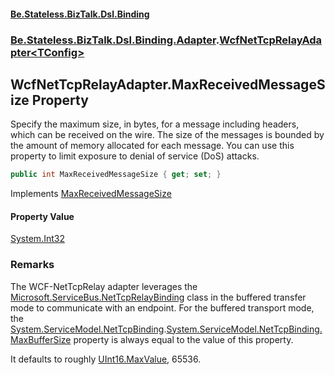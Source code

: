 #### [Be.Stateless.BizTalk.Dsl.Binding](README.md 'README')
### [Be.Stateless.BizTalk.Dsl.Binding.Adapter](Be.Stateless.BizTalk.Dsl.Binding.Adapter.md 'Be.Stateless.BizTalk.Dsl.Binding.Adapter').[WcfNetTcpRelayAdapter&lt;TConfig&gt;](WcfNetTcpRelayAdapter_TConfig_.md 'Be.Stateless.BizTalk.Dsl.Binding.Adapter.WcfNetTcpRelayAdapter<TConfig>')

## WcfNetTcpRelayAdapter<TConfig>.MaxReceivedMessageSize Property

Specify the maximum size, in bytes, for a message including headers, which can be received on the wire. The size of
the messages is bounded by the amount of memory allocated for each message. You can use this property to limit
exposure to denial of service (DoS) attacks.

```csharp
public int MaxReceivedMessageSize { get; set; }
```

Implements [MaxReceivedMessageSize](IAdapterConfigMaxReceivedMessageSize.MaxReceivedMessageSize.md 'Be.Stateless.BizTalk.Dsl.Binding.Adapter.IAdapterConfigMaxReceivedMessageSize.MaxReceivedMessageSize')

#### Property Value
[System.Int32](https://docs.microsoft.com/en-us/dotnet/api/System.Int32 'System.Int32')

### Remarks

The WCF-NetTcpRelay adapter leverages the [Microsoft.ServiceBus.NetTcpRelayBinding](https://docs.microsoft.com/en-us/dotnet/api/Microsoft.ServiceBus.NetTcpRelayBinding 'Microsoft.ServiceBus.NetTcpRelayBinding') class in the buffered transfer mode to
communicate with an endpoint. For the buffered transport mode, the [System.ServiceModel.NetTcpBinding](https://docs.microsoft.com/en-us/dotnet/api/System.ServiceModel.NetTcpBinding 'System.ServiceModel.NetTcpBinding').[System.ServiceModel.NetTcpBinding.MaxBufferSize](https://docs.microsoft.com/en-us/dotnet/api/System.ServiceModel.NetTcpBinding.MaxBufferSize 'System.ServiceModel.NetTcpBinding.MaxBufferSize') property is always equal to the value of this property.

It defaults to roughly [UInt16.MaxValue](https://docs.microsoft.com/en-us/dotnet/api/System.UInt16.MaxValue 'System.UInt16.MaxValue'), 65536.